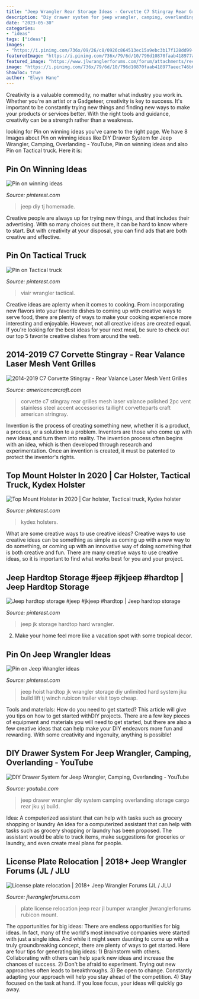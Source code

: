 ```yaml
---
title: "Jeep Wrangler Rear Storage Ideas - Corvette C7 Stingray Rear Grilles Mesh Laser Valance Polished 2pc Vent Stainless Steel Accent Accessories Taillight Corvetteparts Craft American Stringray"
description: "Diy drawer system for jeep wrangler, camping, overlanding"
date: "2023-05-30"
categories:
- "ideas"
tags: ["ideas"]
images:
- "https://i.pinimg.com/736x/09/26/c8/0926c864513ec15a9ebc3b17f128dd99--jeep-unlimited-jeep-wave.jpg"
featuredImage: "https://i.pinimg.com/736x/79/6d/10/796d10870faab418977aeec746b621a4--jeeps.jpg"
featured_image: "https://www.jlwranglerforums.com/forum/attachments/received_505761959940248-jpeg.111038/"
image: "https://i.pinimg.com/736x/79/6d/10/796d10870faab418977aeec746b621a4--jeeps.jpg"
ShowToc: true
author: "Elwyn Hane"
---
```



Creativity is a valuable commodity, no matter what industry you work in. Whether you're an artist or a Gadgeteer, creativity is key to success. It's important to be constantly trying new things and finding new ways to make your products or services better. With the right tools and guidance, creativity can be a strength rather than a weakness.

	

		
looking for Pin on winning ideas you've came to the right page. We have 8 Images about Pin on winning ideas like DIY Drawer System for Jeep Wrangler, Camping, Overlanding - YouTube, Pin on winning ideas and also Pin on Tactical truck. Here it is:
		
    
## Pin On Winning Ideas

<img loading=lazy src="https://i.pinimg.com/736x/79/6d/10/796d10870faab418977aeec746b621a4--jeeps.jpg" onerror="this.onerror=null;this.src='https://tse2.mm.bing.net/th?id=OIP.4VshOKNpr4ciXroJSNDYJgHaJ3&amp;pid=15.1';" alt="Pin on winning ideas">

_Source: pinterest.com_

>jeep diy tj homemade. 

	

Creative people are always up for trying new things, and that includes their advertising. With so many choices out there, it can be hard to know where to start. But with creativity at your disposal, you can find ads that are both creative and effective.

    
## Pin On Tactical Truck

<img loading=lazy src="https://i.pinimg.com/736x/ae/b0/df/aeb0df97f05150fa732241ea94ec0c05.jpg" onerror="this.onerror=null;this.src='https://tse3.mm.bing.net/th?id=OIP.iry0o152VccwE44gc494TgHaHa&amp;pid=15.1';" alt="Pin on Tactical truck">

_Source: pinterest.com_

>viair wrangler tactical. 

	

Creative ideas are aplenty when it comes to cooking. From incorporating new flavors into your favorite dishes to coming up with creative ways to serve food, there are plenty of ways to make your cooking experience more interesting and enjoyable. However, not all creative ideas are created equal. If you're looking for the best ideas for your next meal, be sure to check out our top 5 favorite creative dishes from around the web.

    
## 2014-2019 C7 Corvette Stingray - Rear Valance Laser Mesh Vent Grilles

<img loading=lazy src="https://cdn.shopify.com/s/files/1/0985/6994/products/2014-2019-c7-corvette-stingray-2pc-polished-rear-valance-laser-mesh-vent-grilles-american-car-craft-224406.jpeg?v=1552410533" onerror="this.onerror=null;this.src='https://tse1.mm.bing.net/th?id=OIP.btgHkbSUaXjIcAEuULEWjgHaFj&amp;pid=15.1';" alt="2014-2019 C7 Corvette Stingray - Rear Valance Laser Mesh Vent Grilles">

_Source: americancarcraft.com_

>corvette c7 stingray rear grilles mesh laser valance polished 2pc vent stainless steel accent accessories taillight corvetteparts craft american stringray. 

	

Invention is the process of creating something new, whether it is a product, a process, or a solution to a problem. Inventors are those who come up with new ideas and turn them into reality. The invention process often begins with an idea, which is then developed through research and experimentation. Once an invention is created, it must be patented to protect the inventor's rights.

    
## Top Mount Holster In 2020 | Car Holster, Tactical Truck, Kydex Holster

<img loading=lazy src="https://i.pinimg.com/originals/2f/4b/6d/2f4b6d78e9d3b49f5873babc75e5bbf9.jpg" onerror="this.onerror=null;this.src='https://tse4.mm.bing.net/th?id=OIP.NcqNbkhg_EYL9bevD5DUCQHaJ4&amp;pid=15.1';" alt="Top Mount Holster in 2020 | Car holster, Tactical truck, Kydex holster">

_Source: pinterest.com_

>kydex holsters. 

	

What are some creative ways to use creative ideas?
Creative ways to use creative ideas can be something as simple as coming up with a new way to do something, or coming up with an innovative way of doing something that is both creative and fun. There are many creative ways to use creative ideas, so it is important to find what works best for you and your project.

    
## Jeep Hardtop Storage #jeep #jkjeep #hardtop | Jeep Hardtop Storage

<img loading=lazy src="https://i.pinimg.com/originals/af/72/af/af72af3433d7b15dd4946a759dc69115.jpg" onerror="this.onerror=null;this.src='https://tse2.mm.bing.net/th?id=OIP.ftCJmxDbJ-Z_19Z9945gBQHaJ4&amp;pid=15.1';" alt="Jeep hardtop storage #jeep #jkjeep #hardtop | Jeep hardtop storage">

_Source: pinterest.com_

>jeep jk storage hardtop hard wrangler. 

	

2. Make your home feel more like a vacation spot with some tropical decor.

    
## Pin On Jeep Wrangler Ideas

<img loading=lazy src="https://i.pinimg.com/736x/09/26/c8/0926c864513ec15a9ebc3b17f128dd99--jeep-unlimited-jeep-wave.jpg" onerror="this.onerror=null;this.src='https://tse4.mm.bing.net/th?id=OIP.j5bVWrOP_99-M5dcvvICEQHaFj&amp;pid=15.1';" alt="Pin on Jeep Wrangler ideas">

_Source: pinterest.com_

>jeep hoist hardtop jk wrangler storage diy unlimited hard system jku build lift tj winch rubicon trailer visit toyo cheap. 

	

Tools and materials: How do you need to get started?
This article will give you tips on how to get started withDIY projects. There are a few key pieces of equipment and materials you will need to get started, but there are also a few creative ideas that can help make your DIY endeavors more fun and rewarding. With some creativity and ingenuity, anything is possible!

    
## DIY Drawer System For Jeep Wrangler, Camping, Overlanding - YouTube

<img loading=lazy src="https://i.ytimg.com/vi/HFk2bDowk1k/maxresdefault.jpg" onerror="this.onerror=null;this.src='https://tse1.mm.bing.net/th?id=OIP.DAphkm3fTQEg0M8GsnDGowHaEK&amp;pid=15.1';" alt="DIY Drawer System for Jeep Wrangler, Camping, Overlanding - YouTube">

_Source: youtube.com_

>jeep drawer wrangler diy system camping overlanding storage cargo rear jku yj build. 

	

Idea: A computerized assistant that can help with tasks such as grocery shopping or laundry
An idea for a computerized assistant that can help with tasks such as grocery shopping or laundry has been proposed. The assistant would be able to track items, make suggestions for groceries or laundry, and even create meal plans for people.

    
## License Plate Relocation | 2018+ Jeep Wrangler Forums (JL / JLU

<img loading=lazy src="https://www.jlwranglerforums.com/forum/attachments/received_505761959940248-jpeg.111038/" onerror="this.onerror=null;this.src='https://tse1.mm.bing.net/th?id=OIP.8D_EFlB3LXFiYdD1hJI_rwHaJ7&amp;pid=15.1';" alt="License plate relocation | 2018+ Jeep Wrangler Forums (JL / JLU">

_Source: jlwranglerforums.com_

>plate license relocation jeep rear jl bumper wrangler jlwranglerforums rubicon mount. 

	

The opportunities for big ideas:
There are endless opportunities for big ideas. In fact, many of the world's most innovative companies were started with just a single idea. And while it might seem daunting to come up with a truly groundbreaking concept, there are plenty of ways to get started. Here are four tips for generating big ideas: 1) Brainstorm with others. Collaborating with others can help spark new ideas and increase the chances of success. 2) Don't be afraid to experiment. Trying out new approaches often leads to breakthroughs. 3) Be open to change. Constantly adapting your approach will help you stay ahead of the competition. 4) Stay focused on the task at hand. If you lose focus, your ideas will quickly go away.

